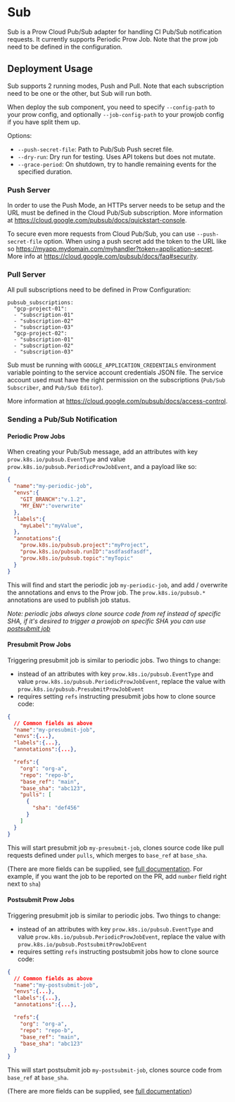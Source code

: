 # Sub

Sub is a Prow Cloud Pub/Sub adapter for handling CI Pub/Sub notification requests.
It currently supports Periodic Prow Job. Note that the prow job need to be defined in the configuration.

## Deployment Usage

Sub supports 2 running modes, Push and Pull. Note that each subscription need to be one or the other, but Sub will run both.

When deploy the sub component, you need to specify `--config-path` to your prow config, and optionally
`--job-config-path` to your prowjob config if you have split them up.


Options:
* `--push-secret-file`: Path to Pub/Sub Push secret file.
* `--dry-run`: Dry run for testing. Uses API tokens but does not mutate.
* `--grace-period`: On shutdown, try to handle remaining events for the specified duration.

### Push Server

In order to use the Push Mode, an HTTPs server needs to be setup and the URL must be defined in the Cloud Pub/Sub subscription.
More information at https://cloud.google.com/pubsub/docs/quickstart-console.

To secure even more requests from Cloud Pub/Sub, you can use `--push-secret-file` option.
When using a push secret add the token to the URL like so  https://myapp.mydomain.com/myhandler?token=application-secret.
More info at https://cloud.google.com/pubsub/docs/faq#security.

### Pull Server

All pull subscriptions need to be defined in Prow Configuration:

```
pubsub_subscriptions:
  "gcp-project-01":
  - "subscription-01"
  - "subscription-02"
  - "subscription-03"
  "gcp-project-02":
  - "subscription-01"
  - "subscription-02"
  - "subscription-03"
```

Sub must be running with `GOOGLE_APPLICATION_CREDENTIALS` environment variable pointing to the service
account credentials JSON file. The service account used must have the right permission on the
subscriptions (`Pub/Sub Subscriber`, and `Pub/Sub Editor`).

More information at https://cloud.google.com/pubsub/docs/access-control.

### Sending a Pub/Sub Notification

#### Periodic Prow Jobs

When creating your Pub/Sub message, add an attributes with key ```prow.k8s.io/pubsub.EventType```
and value ```prow.k8s.io/pubsub.PeriodicProwJobEvent```, and a payload like so:

```json
{
  "name":"my-periodic-job",
  "envs":{
    "GIT_BRANCH":"v.1.2",
    "MY_ENV":"overwrite"
  },
  "labels":{
    "myLabel":"myValue",
  },
  "annotations":{
    "prow.k8s.io/pubsub.project":"myProject",
    "prow.k8s.io/pubsub.runID":"asdfasdfasdf",
    "prow.k8s.io/pubsub.topic":"myTopic"
  }
}
```

This will find and start the periodic job ```my-periodic-job```, and add / overwrite the
annotations and envs to the Prow job. The ```prow.k8s.io/pubsub.*``` annotations are
used to publish job status.

_Note: periodic jobs always clone source code from ref instead of specific SHA, if it's desired to trigger a prowjob on specific SHA you can use [postsubmit job](#postsubmit-prow-jobs)_

#### Presubmit Prow Jobs

Triggering presubmit job is similar to periodic jobs. Two things to change:

- instead of an attributes with key ```prow.k8s.io/pubsub.EventType``` and value
```prow.k8s.io/pubsub.PeriodicProwJobEvent```, replace the value with ```prow.k8s.io/pubsub.PresubmitProwJobEvent```
- requires setting `refs` instructing presubmit jobs how to clone source code:

```json
{
  // Common fields as above
  "name":"my-presubmit-job",
  "envs":{...},
  "labels":{...},
  "annotations":{...},

  "refs":{
    "org": "org-a",
    "repo": "repo-b",
    "base_ref": "main",
    "base_sha": "abc123",
    "pulls": [
      {
        "sha": "def456"
      }
    ]
  }
}
```

This will start presubmit job ```my-presubmit-job```, clones source code like pull requests
defined under ```pulls```, which merges to ```base_ref``` at ```base_sha```.

(There are more fields can be supplied, see [full documentation](https://github.com/kubernetes/test-infra/blob/18678b3b8f4bc7c51475f41964927ff7e635f3b9/prow/apis/prowjobs/v1/types.go#L883). For example, if you want the job to be reported on the PR, add ```number``` field right next to ```sha```)

#### Postsubmit Prow Jobs

Triggering presubmit job is similar to periodic jobs. Two things to change:

- instead of an attributes with key ```prow.k8s.io/pubsub.EventType``` and value
```prow.k8s.io/pubsub.PeriodicProwJobEvent```, replace the value with ```prow.k8s.io/pubsub.PostsubmitProwJobEvent```
- requires setting `refs` instructing postsubmit jobs how to clone source code:

```json
{
  // Common fields as above
  "name":"my-postsubmit-job",
  "envs":{...},
  "labels":{...},
  "annotations":{...},

  "refs":{
    "org": "org-a",
    "repo": "repo-b",
    "base_ref": "main",
    "base_sha": "abc123"
  }
}
```

This will start postsubmit job ```my-postsubmit-job```, clones source code from ```base_ref```
at ```base_sha```.

(There are more fields can be supplied, see [full documentation](https://github.com/kubernetes/test-infra/blob/18678b3b8f4bc7c51475f41964927ff7e635f3b9/prow/apis/prowjobs/v1/types.go#L883))
